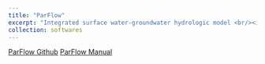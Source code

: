 ```yaml
---
title: "ParFlow"
excerpt: "Integrated surface water-groundwater hydrologic model <br/><img src='/images/EGU24_CONCN.png'><br/>I am also a team memeber of NASA LIS-ParFlow development<br/><img src='/images/nasa-logo.png'>"
collection: softwares  
---
```


[ParFlow Github](https://github.com/parflow/parflow)
[ParFlow Manual](https://parflow.readthedocs.io/en/latest/)
